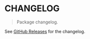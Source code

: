 # CHANGELOG

> Package changelog.

See [GitHub Releases](https://github.com/stdlib-js/random-iter-hypergeometric/releases) for the changelog.